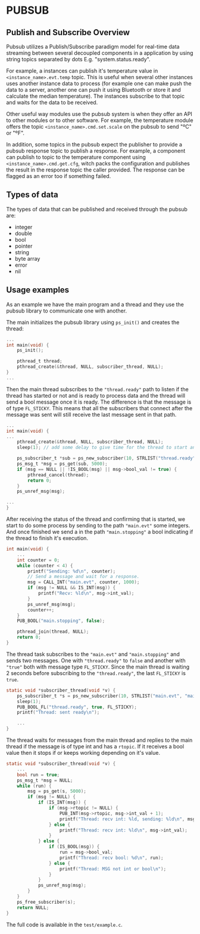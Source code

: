 # PUBSUB

## Publish and Subscribe Overview

Pubsub utilizes a Publish/Subscribe paradigm model for real-time data streaming between several decoupled components in a application by using string topics separated by dots E.g. "system.status.ready".

For example, a instances can publish it's temperature value in `<instance_name>.evt.temp` topic. This is useful when several other instances uses another instance data to process (for example one can make push the data to a server, another one can push it using Bluetooth or store it and calculate the median temperature). The instances subscribe to that topic and waits for the data to be received.

Other useful way modules use the pubsub system is when they offer an API to other modules or to other software. For example, the temperature module offers the topic `<instance_name>.cmd.set.scale` on the pubsub to send "ºC" or "ºF".

In addition, some topics in the pubsub expect the publisher to provide a pubsub response topic to publish a response. For example, a component can publish to topic to the temperature component using  `<instance_name>.cmd.get.cfg`, witch packs the configuration and publishes the result in the response topic the caller provided. The response can be flagged as an error too if something failed.

## Types of data

The types of data that can be published and received through the pubsub are:

* integer
* double
* bool
* pointer
* string
* byte array
* error
* nil


## Usage examples

As an example we have the main program and a thread and they use the pubsub library to communicate one with another.

The main initializes the pubsub library using `ps_init()` and creates the thread:
```c
...
int main(void) {
    ps_init();

    pthread_t thread;
    pthread_create(&thread, NULL, subscriber_thread, NULL);
}
...
```

Then the main thread subscribes to the `"thread.ready"` path to listen if the thread has started or not and is ready to process data and the thread will send a bool message once it is ready. The difference is that the message is of type `FL_STICKY`. This means that all the subscribers that connect after the message was sent will still receive the last message sent in that path.  

```c
...
int main(void) {
...
	pthread_create(&thread, NULL, subscriber_thread, NULL);
	sleep(1); // add some delay to give time for the thread to start and send the status

	ps_subscriber_t *sub = ps_new_subscriber(10, STRLIST("thread.ready"));
	ps_msg_t *msg = ps_get(sub, 5000);
	if (msg == NULL || !IS_BOOL(msg) || msg->bool_val != true) {
		pthread_cancel(thread);
		return 0;
	}
	ps_unref_msg(msg);

...
}
```

After receiving the status of the thread and confirming that is started, we start to do some process by sending to the path `"main.evt"` some integers. And once finished we send a in the path `"main.stopping"` a bool indicating if the thread to finish it's execution. 

```c
int main(void) {
	...
	int counter = 0;
	while (counter < 4) {
		printf("Sending: %d\n", counter);
        // Send a message and wait for a response. 
		msg = CALL_INT("main.evt", counter, 1000);
		if (msg != NULL && IS_INT(msg)) {
			printf("Recv: %ld\n", msg->int_val);
		}
		ps_unref_msg(msg);
		counter++;
	}
	PUB_BOOL("main.stopping", false);

	pthread_join(thread, NULL);
	return 0;
}
```
The thread task subscribes to the `"main.evt"` and `"main.stopping"` and sends two messages. One with `"thread.ready"` to `false` and another with `"true"` both with message type `FL_STICKY`. Since the main thread is waiting 2 seconds before subscribing to the `"thread.ready"`, the last `FL_STICKY` is `true`.

```c
static void *subscriber_thread(void *v) {
	ps_subscriber_t *s = ps_new_subscriber(10, STRLIST("main.evt", "main.stopping"));
	sleep(1);
	PUB_BOOL_FL("thread.ready", true, FL_STICKY);
	printf("Thread: sent ready\n");

	...
}
```

The thread waits for messages from the main thread and replies to the main thread if the message is of type int and has a `rtopic`. If it receives a bool value then it stops if or keeps working depending on it's value. 

```c
static void *subscriber_thread(void *v) {
	...
    bool run = true;
	ps_msg_t *msg = NULL;
	while (run) {
		msg = ps_get(s, 5000);
		if (msg != NULL) {
			if (IS_INT(msg)) {
				if (msg->rtopic != NULL) {
					PUB_INT(msg->rtopic, msg->int_val + 1);
					printf("Thread: recv int: %ld, sending: %ld\n", msg->int_val, msg->int_val + 1);
				} else {
					printf("Thread: recv int: %ld\n", msg->int_val);
				}
			} else {
				if (IS_BOOL(msg)) {
					run = msg->bool_val;
					printf("Thread: recv bool: %d\n", run);
				} else {
					printf("Thread: MSG not int or bool\n");
				}
			}
			ps_unref_msg(msg);
		}
	}
	ps_free_subscriber(s);
	return NULL;
}
```

The full code is available in the `test/example.c`.
